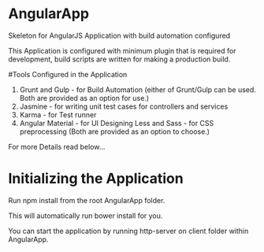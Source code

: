 # AngularApp
Skeleton for AngularJS Application with build automation configured

This Application is configured with minimum plugin that is required for development, build scripts are written for making a production build.

#Tools Configured in the Application
1. Grunt and Gulp - for Build Automation (either of Grunt/Gulp can be used. Both are provided as an option for use.)
2. Jasmine - for writing unit test cases for controllers and services
3. Karma - for Test runner
4. Angular Material - for UI Designing
Less and Sass - for CSS preprocessing (Both are provided as an option to choose.)

For more Details read below...

# Initializing the Application
Run npm install from the root AngularApp folder.

This will automatically run bower install for you.

You can start the application by running http-server on client folder within AngularApp.
